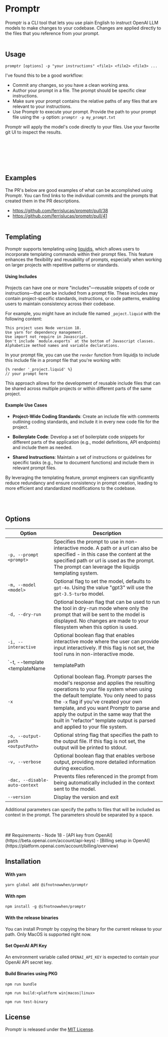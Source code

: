# Promptr

Promptr is a CLI tool that lets you use plain English to instruct OpenAI LLM models to make changes to your codebase. Changes are applied directly to the files that you reference from your prompt.<br /><br />
## Usage

`promptr [options] -p "your instructions" <file1> <file2> <file3> ...`
<br />

I've found this to be a good workflow:
- Commit any changes, so you have a clean working area.
- Author your prompt in a file. The prompt should be specific clear instructions. 
- Make sure your prompt contains the relative paths of any files that are relevant to your instructions. 
- Use Promptr to execute your prompt. Provide the path to your prompt file using the `-p` option: 
`promptr -p my_prompt.txt` 

Promptr will apply the model's code directly to your files. Use your favorite git UI to inspect the results. 

<br /><br />

<br />
<br />

## Examples

The PR's below are good examples of what can be accomplished using Promptr. You can find links to the individual commits and the prompts that created them in the PR descriptions.
- https://github.com/ferrislucas/promptr/pull/38
- https://github.com/ferrislucas/promptr/pull/41
<br /><br />


## Templating 

Promptr supports templating using [liquidjs](https://liquidjs.com/), which allows users to incorporate templating commands within their prompt files. This feature enhances the flexibility and reusability of prompts, especially when working on larger projects with repetitive patterns or standards.

#### Using Includes

Projects can have one or more "includes"—reusable snippets of code or instructions—that can be included from a prompt file. These includes may contain project-specific standards, instructions, or code patterns, enabling users to maintain consistency across their codebase.

For example, you might have an include file named `_poject.liquid` with the following content:

```liquid
This project uses Node version 18.
Use yarn for dependency management.
Use import not require in Javascript.
Don't include `module.exports` at the bottom of Javascript classes.
Alphabetize method names and variable declarations.
```

In your prompt file, you can use the `render` function from liquidjs to include this include file in a prompt file that you're working with:

```liquid
{% render '_project.liquid' %}
// your prompt here
```

This approach allows for the development of reusable include files that can be shared across multiple projects or within different parts of the same project.

#### Example Use Cases

- **Project-Wide Coding Standards**: Create an include file with comments outlining coding standards, and include it in every new code file for the project.

- **Boilerplate Code**: Develop a set of boilerplate code snippets for different parts of the application (e.g., model definitions, API endpoints) and include them as needed.

- **Shared Instructions**: Maintain a set of instructions or guidelines for specific tasks (e.g., how to document functions) and include them in relevant prompt files.

By leveraging the templating feature, prompt engineers can significantly reduce redundancy and ensure consistency in prompt creation, leading to more efficient and standardized modifications to the codebase.

<br /><br />

## Options

| Option | Description |
| ------ | ----------- |
| `-p, --prompt <prompt>` | Specifies the prompt to use in non-interactive mode. A path or a url can also be specified - in this case the content at the specified path or url is used as the prompt. The prompt can leverage the liquidjs templating system. |
| `-m, --model <model>` | Optional flag to set the model, defaults to `gpt-4o`. Using the value "gpt3" will use the `gpt-3.5-turbo` model. |
| `-d, --dry-run` | Optional boolean flag that can be used to run the tool in dry-run mode where only the prompt that will be sent to the model is displayed. No changes are made to your filesystem when this option is used. |
| `-i, --interactive` | Optional boolean flag that enables interactive mode where the user can provide input interactively. If this flag is not set, the tool runs in non-interactive mode. |
| `-t, --template <templateName | templatePath | templateUrl>` | Optional string flag that specifies a built in template name, the absolute path to a template file, or a url for a template file that will be used to generate the output. The default is the  built in `refactor` template. The available built in templates are: `empty`, `refactor`, `swe`, and `test-first`. The prompt is interpolated with the template to form the payload sent to the model. |
| `-x` | Optional boolean flag. Promptr parses the model's response and applies the resulting operations to your file system when using the default template. You only need to pass the `-x` flag if you've created your own template, and you want Promptr to parse and apply the output in the same way that the built in "refactor" template output is parsed and applied to your file system. |
| `-o, --output-path <outputPath>` | Optional string flag that specifies the path to the output file. If this flag is not set, the output will be printed to stdout. |
| `-v, --verbose` | Optional boolean flag that enables verbose output, providing more detailed information during execution. |
| `-dac, --disable-auto-context` | Prevents files referenced in the prompt from being automatically included in the context sent to the model. |
| `--version` | Display the version and exit |

Additional parameters can specify the paths to files that will be included as context in the prompt. The parameters should be separated by a space.

<br />
<br />
## Requirements
- Node 18
- [API key from OpenAI](https://beta.openai.com/account/api-keys)
- [Billing setup in OpenAI](https://platform.openai.com/account/billing/overview)

<br />

## Installation

#### With yarn
```
yarn global add @ifnotnowwhen/promptr
```

#### With npm
```
npm install -g @ifnotnowwhen/promptr
```

#### With the release binaries
You can install Promptr by copying the binary for the current release to your path. Only MacOS is supported right now.

#### Set OpenAI API Key
An environment variable called `OPENAI_API_KEY` is expected to contain your OpenAI API secret key.

#### Build Binaries using PKG
```
npm run bundle
```
```
npm run build:<platform win|macos|linux>
```
```
npm run test-binary
```

## License

Promptr is released under the [MIT License](https://opensource.org/licenses/MIT).

